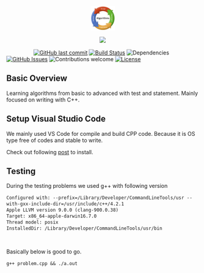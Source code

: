 <p align="center"><img width=12.5% src="https://github.com/altantur/algorithms/blob/master/media/alogo.png"></p>
<p align="center"><img width=60% src="https://github.com/anfederico/Clairvoyant/blob/master/media/Clairvoyant.png"></p>

&nbsp;&nbsp;&nbsp;&nbsp;&nbsp;&nbsp;&nbsp;&nbsp;&nbsp;&nbsp;&nbsp;&nbsp;&nbsp;&nbsp;&nbsp;&nbsp;&nbsp;
[![GitHub last commit](https://img.shields.io/github/last-commit/altantur/algorithms.svg)]()
[![Build Status](https://travis-ci.org/anfederico/Clairvoyant.svg?branch=master)](https://travis-ci.org/anfederico/Clairvoyant)
![Dependencies](https://img.shields.io/badge/dependencies-up%20to%20date-brightgreen.svg)
[![GitHub Issues](https://img.shields.io/github/issues/altantur/algorithms.svg)](https://github.com/altantur/algorithms/issues)
![Contributions welcome](https://img.shields.io/badge/contributions-welcome-orange.svg)
[![License](https://img.shields.io/badge/license-MIT-blue.svg)](https://opensource.org/licenses/MIT)

## Basic Overview

Learning algorithms from basic to advanced with test and statement. Mainly focused on writing with C++. 
<br>

## Setup Visual Studio Code
We mainly used VS Code for compile and build CPP code. Because it is OS type free of codes and stable to write.
<br>

Check out following [post](https://code.visualstudio.com/docs/languages/cpp) to install.
<br>

## Testing 
During the testing problems we used g++ with following version 

```
Configured with: --prefix=/Library/Developer/CommandLineTools/usr --with-gxx-include-dir=/usr/include/c++/4.2.1
Apple LLVM version 9.0.0 (clang-900.0.38)
Target: x86_64-apple-darwin16.7.0
Thread model: posix
InstalledDir: /Library/Developer/CommandLineTools/usr/bin
```
<br>

Basically below is good to go.
```
g++ problem.cpp && ./a.out 
``` 

